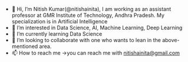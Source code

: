 - 👋 Hi, I’m Nitish Kumar(@nitishainita), I am working as an assistant professor at GMR Institute of Technology, Andhra Pradesh. My specialization is in Artificial Intelligence
- 👀 I’m interested in Data Science, AI, Machine Learning, Deep Learning
- 🌱 I’m currently learning Data Science
- 💞️ I’m looking to collaborate with one who wants to lean in the above-mentioned area.
- 📫 How to reach me ->you can reach me with nitishainita@gmail.com

<!---
nitishainita/nitishainita is a ✨ special ✨ repository because its `README.md` (this file) appears on your GitHub profile.
You can click the Preview link to take a look at your changes.
--->
